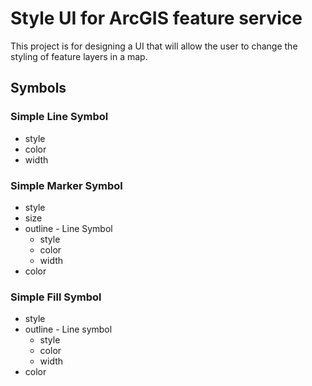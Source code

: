 ﻿Style UI for ArcGIS feature service
===================================

This project is for designing a UI that will allow the user to change the styling of feature layers in a map.

## Symbols ##

### Simple Line Symbol ###

* style
* color
* width

### Simple Marker Symbol ###

* style
* size
* outline - Line Symbol
    * style
    * color
    * width
* color

### Simple Fill Symbol ###

* style
* outline - Line symbol
    * style
    * color
    * width
* color